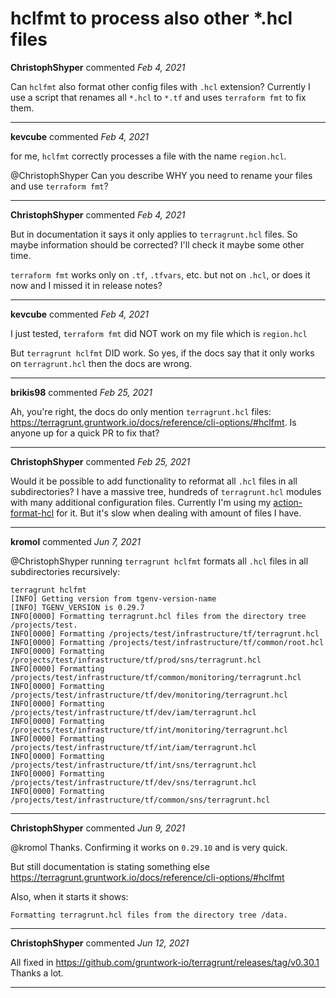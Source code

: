 # hclfmt to process also other *.hcl files

**ChristophShyper** commented *Feb 4, 2021*

Can `hclfmt` also format other config files with `.hcl` extension?
Currently I use a script that renames all `*.hcl` to `*.tf` and uses `terraform fmt` to fix them.
<br />
***


**kevcube** commented *Feb 4, 2021*

for me, `hclfmt` correctly processes a file with the name `region.hcl`.

@ChristophShyper Can you describe WHY you need to rename your files and use `terraform fmt`?
***

**ChristophShyper** commented *Feb 4, 2021*

But in documentation it says it only applies to `terragrunt.hcl` files. So maybe information should be corrected? I'll check it maybe some other time.

`terraform fmt` works only on `.tf`, `.tfvars`, etc. but not on `.hcl`, or does it now and I missed it in release notes?
***

**kevcube** commented *Feb 4, 2021*

I just tested, `terraform fmt` did NOT work on my file which is `region.hcl`

But `terragrunt hclfmt` DID work. So yes, if the docs say that it only works on `terragrunt.hcl` then the docs are wrong.
***

**brikis98** commented *Feb 25, 2021*

Ah, you're right, the docs do only mention `terragrunt.hcl` files: https://terragrunt.gruntwork.io/docs/reference/cli-options/#hclfmt. Is anyone up for a quick PR to fix that?
***

**ChristophShyper** commented *Feb 25, 2021*

Would it be possible to add functionality to reformat all `.hcl` files in all subdirectories? 
I have a massive tree, hundreds of `terragrunt.hcl` modules with many additional configuration files.
Currently I'm using my [action-format-hcl](https://github.com/devops-infra/action-format-hcl) for it. But it's slow when dealing with amount of files I have.
***

**kromol** commented *Jun 7, 2021*

@ChristophShyper running `terragrunt hclfmt` formats all `.hcl` files in all subdirectories recursively:
```
terragrunt hclfmt
[INFO] Getting version from tgenv-version-name
[INFO] TGENV_VERSION is 0.29.7
INFO[0000] Formatting terragrunt.hcl files from the directory tree /projects/test. 
INFO[0000] Formatting /projects/test/infrastructure/tf/terragrunt.hcl 
INFO[0000] Formatting /projects/test/infrastructure/tf/common/root.hcl 
INFO[0000] Formatting /projects/test/infrastructure/tf/prod/sns/terragrunt.hcl 
INFO[0000] Formatting /projects/test/infrastructure/tf/common/monitoring/terragrunt.hcl 
INFO[0000] Formatting /projects/test/infrastructure/tf/dev/monitoring/terragrunt.hcl 
INFO[0000] Formatting /projects/test/infrastructure/tf/dev/iam/terragrunt.hcl 
INFO[0000] Formatting /projects/test/infrastructure/tf/int/monitoring/terragrunt.hcl 
INFO[0000] Formatting /projects/test/infrastructure/tf/int/iam/terragrunt.hcl 
INFO[0000] Formatting /projects/test/infrastructure/tf/int/sns/terragrunt.hcl 
INFO[0000] Formatting /projects/test/infrastructure/tf/dev/sns/terragrunt.hcl 
INFO[0000] Formatting /projects/test/infrastructure/tf/common/sns/terragrunt.hcl 
```
***

**ChristophShyper** commented *Jun 9, 2021*

@kromol Thanks. Confirming it works on `0.29.10` and is very quick.

But still documentation is stating something else https://terragrunt.gruntwork.io/docs/reference/cli-options/#hclfmt

Also, when it starts it shows:
```
Formatting terragrunt.hcl files from the directory tree /data.
```
***

**ChristophShyper** commented *Jun 12, 2021*

All fixed in https://github.com/gruntwork-io/terragrunt/releases/tag/v0.30.1
Thanks a lot.
***

